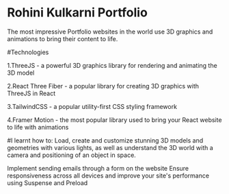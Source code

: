 # Rohini Kulkarni Portfolio

The most impressive Portfolio websites in the world use 3D graphics and animations to bring their content to life. 

#Technologies

1.ThreeJS - a powerful 3D graphics library for rendering and animating the 3D model

2.React Three Fiber - a popular library for creating 3D graphics with ThreeJS in React

3.TailwindCSS - a popular utility-first CSS styling framework

4.Framer Motion - the most popular library used to bring your React website to life with animations 

#I learnt how to:
Load, create and customize stunning 3D models and geometries with various lights, as well as understand the 3D world with a camera and positioning of an object in space.

Implement sending emails through a form on the website
Ensure responsiveness across all devices and improve your site's performance using Suspense and Preload

